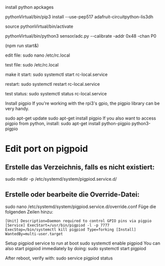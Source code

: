 install python apckages

<!-- example ADS11115 ADC -->

pythonVirtual/bin/pip3 install --use-pep517 adafruit-circuitpython-lis3dh

<!-- activate virtual python -->

source pythonVirtual/bin/activate

<!-- calibrate a sensor -->

pythonVirtual/bin/python3 sensor/adc.py --calibrate -addr 0x48 -chan P0

<!-- automatik project start on bbot up -->

<!-- run npm in background -->

(npm run start&)

<!-- AUTO START -->

edit file: sudo nano /etc/rc.local

test file: sudo /etc/rc.local

make it start: sudo systemctl start rc-local.service

restart: sudo systemctl restart rc-local.service

test status: sudo systemctl status rc-local.service

<!-- GPIO pigpiod -->

Install pigpio
If you're working with the rpi3's gpio, the pigpio library can be very handy.

sudo apt-get update
sudo apt-get install pigpio
If you also want to access pigpio from python, install: sudo apt-get install python-pigpio python3-pigpio

# Edit port on pigpoid

## Erstelle das Verzeichnis, falls es nicht existiert:

sudo mkdir -p /etc/systemd/system/pigpiod.service.d/

## Erstelle oder bearbeite die Override-Datei:

sudo nano /etc/systemd/system/pigpiod.service.d/override.conf
Füge die folgenden Zeilen hinzu:

`[Unit]
 Description=Daemon required to control GPIO pins via pigpio
 [Service]
 ExecStart=/usr/bin/pigpiod -l -p 7777
 ExecStop=/bin/systemctl kill pigpiod
 Type=forking
 [Install]
 WantedBy=multi-user.target`

Setup pigpiod service to run at boot
sudo systemctl enable pigpiod
You can also start pigpiod immediately by doing: sudo systemctl start pigpiod

After reboot, verify with: sudo service pigpiod status
